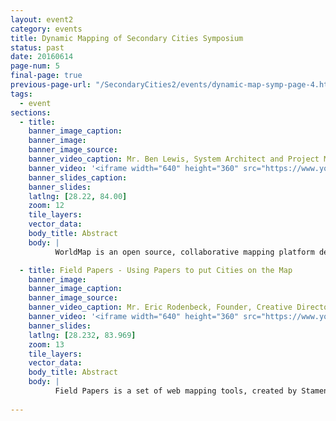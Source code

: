 ```yaml
---
layout: event2
category: events
title: Dynamic Mapping of Secondary Cities Symposium
status: past
date: 20160614
page-num: 5
final-page: true
previous-page-url: "/SecondaryCities2/events/dynamic-map-symp-page-4.html"
tags:
  - event
sections: 
  - title: 
    banner_image_caption: 
    banner_image: 
    banner_image_source: 
    banner_video_caption: Mr. Ben Lewis, System Architect and Project Manager, WorldMap, Harvard University
    banner_video: '<iframe width="640" height="360" src="https://www.youtube.com/embed/GpTvf9sOzBs" frameborder="0" allowfullscreen></iframe>'
    banner_slides_caption: 
    banner_slides: 
    latlng: [28.22, 84.00]
    zoom: 12
    tile_layers:
    vector_data:
    body_title: Abstract
    body: |
          WorldMap is an open source, collaborative mapping platform designed to lower technology barriers for researchers across disciplines who want to discover, share, and use geospatial data. WorldMap is not about creating one large comprehensive dataset as Open Street Maps is, but is rather a collaboration space which allows users to bring datasets together from multiple sources to explore, collaborate, and create new knowledge. WorldMap currently makes about 28,000 map layers users have contributed available, and is expanding that collection through a new initiative. With initial funding from the National Endowment for the Humanities, the CGA is extending WorldMap to provide access to potentially any web map layer on any server in the world through the development of a service registry and fast visual search capability. This new service orchestration system will soon enable maps across thousands of web servers to be discovered and used within WorldMap as well as in other systems outside WorldMap via an open API.

  - title: Field Papers - Using Papers to put Cities on the Map
    banner_image: 
    banner_image_caption: 
    banner_image_source:
    banner_video_caption: Mr. Eric Rodenbeck, Founder, Creative Director, and CEO, Stamen
    banner_video: '<iframe width="640" height="360" src="https://www.youtube.com/embed/0tF810fRrqY" frameborder="0" allowfullscreen></iframe>'
    banner_slides:
    latlng: [28.232, 83.969]
    zoom: 13
    tile_layers:
    vector_data:
    body_title: Abstract
    body: |
          Field Papers is a set of web mapping tools, created by Stamen Design, that bridges the digital and physical aspects of modern mapmaking. Field Papers marries digital and analog technology. You start by printing out maps and marking them up in the field. Then they’re photographed (or scanned) and auto-georeferenced. The resulting images can be used in any GIS software as a reference layer for tracing, or manual verification. This process embraces mapping’s analog past and the role that field enumeration plays when creating new maps. The project is a core component of Portable OpenStreetMap (POS), a collaboration between the American Red Cross, Stamen Design, and Spatial Development International. POSM gathers best-of-breed OpenStreetMap-related tools and adapts them for use where Internet access is unreliable, like informal settlements and remote areas. It’s used to train local volunteers on data collection using OpenDataKit and Open-MapKit on Android phones, Field Papers, and the iD and JOSM OpenStreetMap editors.
        
---
```



